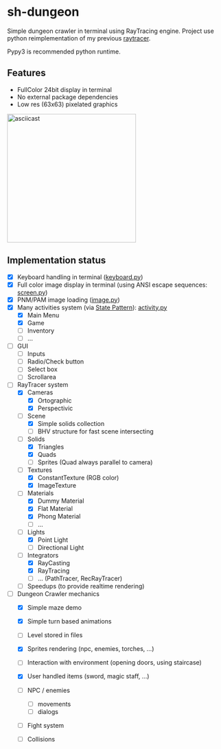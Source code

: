 # sh-dungeon

Simple dungeon crawler in terminal using RayTracing engine. 
Project use python reimplementation of my previous [raytracer](https://github.com/pkubiak/raytracer). 

Pypy3 is recommended python runtime.

## Features ##
- FullColor 24bit display in terminal
- No external package dependencies
- Low res (63x63) pixelated graphics

<a href="https://asciinema.org/a/298860" class="float:right">
<img src="https://asciinema.org/a/298860.png" width="300" alt="asciicast">
</a>


## Implementation status ##
- [x] Keyboard handling in terminal ([keyboard.py](https://github.com/pkubiak/sh-dungeon/blob/master/engine/keyboard.py))
- [x] Full color image display in terminal (using ANSI escape sequences: [screen.py](https://github.com/pkubiak/sh-dungeon/blob/master/engine/screen.py))
- [x] PNM/PAM image loading ([image.py](https://github.com/pkubiak/sh-dungeon/blob/master/engine/rt/image.py))
- [x] Many activities system (via [State Pattern](http://gameprogrammingpatterns.com/state.html)): [activity.py](https://github.com/pkubiak/sh-dungeon/blob/master/engine/activity.py)
  - [x] Main Menu
  - [x] Game
  - [ ] Inventory 
  - [ ] ...
- [ ] GUI
  - [ ] Inputs
  - [ ] Radio/Check button
  - [ ] Select box
  - [ ] Scrollarea
- [ ] RayTracer system
  - [x] Cameras
    - [x] Ortographic
    - [x] Perspectivic
  - [ ] Scene
    - [x] Simple solids collection
    - [ ] BHV structure for fast scene intersecting
  - [ ] Solids
    - [x] Triangles
    - [x] Quads
    - [ ] Sprites (Quad always parallel to camera)
  - [ ] Textures
    - [x] ConstantTexture (RGB color)
    - [x] ImageTexture
  - [ ] Materials
    - [x] Dummy Material
    - [x] Flat Material
    - [x] Phong Material
    - [ ] ...
  - [ ] Lights
    - [x] Point Light
    - [ ] Directional Light
  - [ ] Integrators
    - [x] RayCasting
    - [x] RayTracing
    - [ ] ... (PathTracer, RecRayTracer)
  - [ ] Speedups (to provide realtime rendering)
  
- [ ] Dungeon Crawler mechanics
  - [x] Simple maze demo
  - [x] Simple turn based animations
  - [ ] Level stored in files

  - [x] Sprites rendering (npc, enemies, torches, ...)
  - [ ] Interaction with environment (opening doors, using staircase)
  - [x] User handled items (sword, magic staff, ...)
  - [ ] NPC / enemies
    - [ ] movements
    - [ ] dialogs
  - [ ] Fight system
  - [ ] Collisions
  
